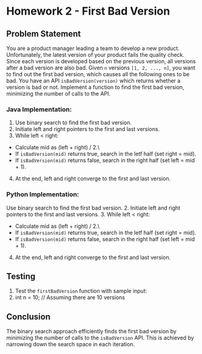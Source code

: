 # Homework 2 - First Bad Version 
## Problem Statement

You are a product manager leading a team to develop a new product. Unfortunately, the latest version of your product fails the quality check. Since each version is developed based on the previous version, all versions after a bad version are also bad. Given `n` versions `[1, 2, ..., n]`, you want to find out the first bad version, which causes all the following ones to be bad. You have an API `isBadVersion(version)` which returns whether a version is bad or not. Implement a function to find the first bad version, minimizing the number of calls to the API.

### Java Implementation:
1. Use binary search to find the first bad version.
2. Initiate left and right pointers to the first and last versions.
3. While left < right:
- Calculate mid as (left + right) / 2.\
- If `isBadVersion(mid)` returns true, search in the letf half (set right = mid).
- If `isBadVersion(mid)` returns false, search in the right half (set left = mid + 1).
4. At the end, left and right converge to the first and last version.

### Python Implementation:
Use binary search to find the first bad version.
2. Initiate left and right pointers to the first and last versions.
3. While left < right:
- Calculate mid as (left + right) / 2.\
- If `isBadVersion(mid)` returns true, search in the letf half (set right = mid).
- If `isBadVersion(mid)` returns false, search in the right half (set left = mid + 1).
4. At the end, left and right converge to the first and last version.

## Testing 
1. Test the `firstBadVersion` function with sample input:
2. int n = 10; // Assuming there are 10 versions

## Conclusion

The binary search approach efficiently finds the first bad version by minimizing the number of calls to the `isBadVersion` API. This is achieved by narrowing down the search space in each iteration.
